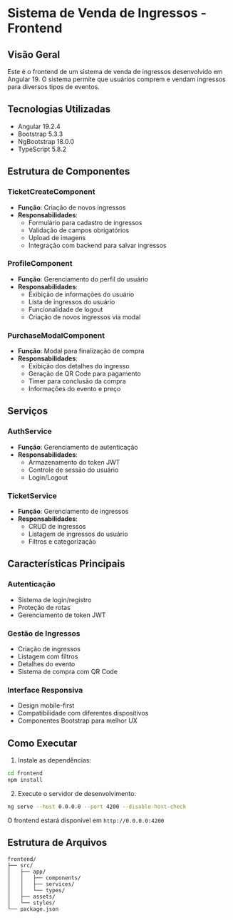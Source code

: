 
# Sistema de Venda de Ingressos - Frontend

## Visão Geral
Este é o frontend de um sistema de venda de ingressos desenvolvido em Angular 19. O sistema permite que usuários comprem e vendam ingressos para diversos tipos de eventos.

## Tecnologias Utilizadas
- Angular 19.2.4
- Bootstrap 5.3.3
- NgBootstrap 18.0.0
- TypeScript 5.8.2

## Estrutura de Componentes

### TicketCreateComponent
- **Função**: Criação de novos ingressos
- **Responsabilidades**:
  - Formulário para cadastro de ingressos
  - Validação de campos obrigatórios
  - Upload de imagens
  - Integração com backend para salvar ingressos

### ProfileComponent
- **Função**: Gerenciamento do perfil do usuário
- **Responsabilidades**:
  - Exibição de informações do usuário
  - Lista de ingressos do usuário
  - Funcionalidade de logout
  - Criação de novos ingressos via modal

### PurchaseModalComponent
- **Função**: Modal para finalização de compra
- **Responsabilidades**: 
  - Exibição dos detalhes do ingresso
  - Geração de QR Code para pagamento
  - Timer para conclusão da compra
  - Informações do evento e preço

## Serviços

### AuthService
- **Função**: Gerenciamento de autenticação
- **Responsabilidades**:
  - Armazenamento do token JWT
  - Controle de sessão do usuário
  - Login/Logout

### TicketService
- **Função**: Gerenciamento de ingressos
- **Responsabilidades**:
  - CRUD de ingressos
  - Listagem de ingressos do usuário
  - Filtros e categorização

## Características Principais

### Autenticação
- Sistema de login/registro
- Proteção de rotas
- Gerenciamento de token JWT

### Gestão de Ingressos
- Criação de ingressos
- Listagem com filtros
- Detalhes do evento
- Sistema de compra com QR Code

### Interface Responsiva
- Design mobile-first
- Compatibilidade com diferentes dispositivos
- Componentes Bootstrap para melhor UX

## Como Executar

1. Instale as dependências:
```bash
cd frontend
npm install
```

2. Execute o servidor de desenvolvimento:
```bash
ng serve --host 0.0.0.0 --port 4200 --disable-host-check
```

O frontend estará disponível em `http://0.0.0.0:4200`

## Estrutura de Arquivos
```
frontend/
├── src/
│   ├── app/
│   │   ├── components/
│   │   ├── services/
│   │   └── types/
│   ├── assets/
│   └── styles/
└── package.json
```
